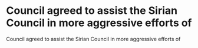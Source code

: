 # Council agreed to assist the Sirian Council in more aggressive efforts of

Council agreed to assist the Sirian Council in more aggressive efforts of